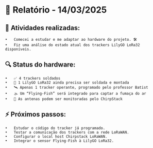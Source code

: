 # 📅 Relatório - 14/03/2025

## 📌 Atividades realizadas:
	•	Comecei a estudar e me adaptar ao hardware do projeto. 🛠️
	•	Fiz uma análise do estado atual dos trackers LilyGO LoRa32 disponíveis.

## 🔍 Status do hardware:
	•	✅ 4 trackers soldados
	•	🔧 1 LilyGO LoRa32 ainda precisa ser soldada e montada
	•	🛰️ Apenas 1 tracker operante, programado pelo professor Batist
	•	🌫️ Um “Flying-Fish” será integrado para captar a fumaça do ar
	•	📡 As antenas podem ser monitoradas pelo ChirpStack

## ⚡ Próximos passos:
	•	Estudar o código do tracker já programado.
	•	Testar a comunicação dos trackers com a rede LoRaWAN.
    •   Configurar o local host Chirpstack LoRaWAN.
	•	Integrar o sensor Flying-Fish à LilyGO LoRa32.